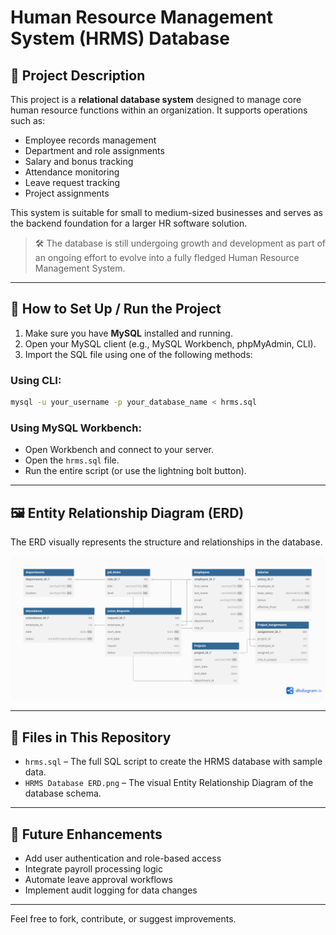 # Human Resource Management System (HRMS) Database

## 📘 Project Description

This project is a **relational database system** designed to manage core human resource functions within an organization. It supports operations such as:

- Employee records management  
- Department and role assignments  
- Salary and bonus tracking  
- Attendance monitoring  
- Leave request tracking  
- Project assignments

This system is suitable for small to medium-sized businesses and serves as the backend foundation for a larger HR software solution.

> 🛠️ The database is still undergoing growth and development as part of an ongoing effort to evolve into a fully fledged Human Resource Management System.

---

## 🚀 How to Set Up / Run the Project

1. Make sure you have **MySQL** installed and running.
2. Open your MySQL client (e.g., MySQL Workbench, phpMyAdmin, CLI).
3. Import the SQL file using one of the following methods:

### Using CLI:
```bash
mysql -u your_username -p your_database_name < hrms.sql
```

### Using MySQL Workbench:
- Open Workbench and connect to your server.
- Open the `hrms.sql` file.
- Run the entire script (or use the lightning bolt button).

---

## 🖼️ Entity Relationship Diagram (ERD)

The ERD visually represents the structure and relationships in the database.

![HRMS ERD](HRMS%20Database%20ERD.png)

---

## 📁 Files in This Repository

- `hrms.sql` – The full SQL script to create the HRMS database with sample data.
- `HRMS Database ERD.png` – The visual Entity Relationship Diagram of the database schema.

---

## 📌 Future Enhancements

- Add user authentication and role-based access
- Integrate payroll processing logic
- Automate leave approval workflows
- Implement audit logging for data changes

---

Feel free to fork, contribute, or suggest improvements.
